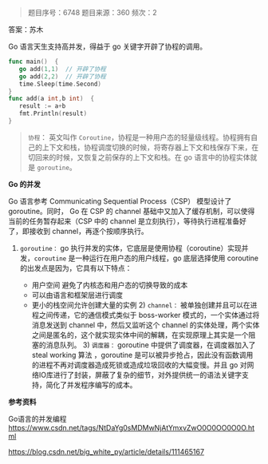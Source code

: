 > 题目序号：6748
> 题目来源：360
> 频次：2

答案：苏木

Go 语言天生支持高并发，得益于 go 关键字开辟了协程的调用。

```go
func main()  {
   go add(1,1)  // 开辟了协程
   go add(2,2)  // 开辟了协程
   time.Sleep(time.Second)
}
func add(a int,b int)  {
   result := a+b
   fmt.Println(result)
}
```

>`协程`：
>英文叫作 `Coroutine`，协程是一种用户态的轻量级线程。协程拥有自己的上下文和栈，协程调度切换的时候，将寄存器上下文和栈保存下来，在切回来的时候，又恢复之前保存的上下文和栈。在 go 语言中的协程实体就是 `goroutine`。

**Go 的并发**

Go 语言参考 Communicating Sequential Process（CSP） 模型设计了 goroutine。同时， Go 在 CSP 的 channel 基础中又加入了缓存机制，可以使得当前的任务暂存起来（CSP 中的 channel 是立刻执行），等待执行进程准备好了，即接收到 channel，再逐个按顺序执行。

1) `goroutine：` go 执行并发的实体，它底层是使用协程（coroutine）实现并发，`coroutine` 是一种运行在用户态的用户线程，go 底层选择使用 coroutine 的出发点是因为，它具有以下特点：

   * 用户空间 避免了内核态和用户态的切换导致的成本
   * 可以由语言和框架层进行调度
   * 更小的栈空间允许创建大量的实例
     2) `channel：` 被单独创建并且可以在进程之间传递，它的通信模式类似于 boss-worker 模式的，一个实体通过将消息发送到 channel 中，然后又监听这个 channel 的实体处理，两个实体之间是匿名的，这个就实现实体中间的解耦，在实现原理上其实是一个阻塞的消息队列。
     3) `调度器：` goroutine 中提供了调度器，在调度器加入了steal working 算法 ，goroutine 是可以被异步抢占，因此没有函数调用的进程不再对调度器造成死锁或造成垃圾回收的大幅变慢。并且 go 对网络IO库进行了封装，屏蔽了复杂的细节，对外提供统一的语法关键字支持，简化了并发程序编写的成本。

**参考资料**

Go语言的并发编程 https://www.csdn.net/tags/NtDaYg0sMDMwNjAtYmxvZwO0O0OO0O0O.html

https://blog.csdn.net/big_white_py/article/details/111465167